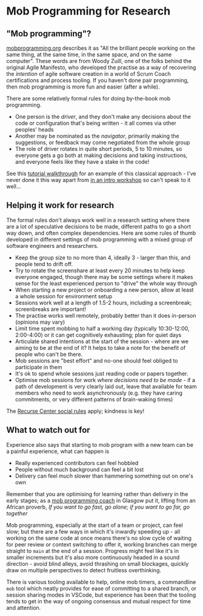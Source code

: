 # Mob Programming for Research

## "Mob programming"?

[mobprogramming.org](https://mobprogramming.org/) describes it as "All the brilliant people working on the same thing, at the same time, in the same space, and on the same computer". These words are from Woody Zuill, one of the folks behind the original Agile Manifesto, who developed the practise as a way of recovering the _intention_ of agile software creation in a world of Scrum Coach certifications and process tooling. If you haven't done pair programming, then mob programming is more fun and easier (after a while).

There are some relatively formal rules for doing by-the-book mob programming.

* One person is the _driver_, and they don't make any decisions about the code or configuration that's being written - it all comes via other peoples' heads
* Another may be nominated as the _navigator_, primarily making the suggestions, or feedback may come negotiated from the whole group
* The role of driver rotates in quite short periods, 5 to 10 minutes, so everyone gets a go both at making decisions and taking instructions, and everyone feels like they have a stake in the code!

See this [tutorial walkthrough](https://www.baeldung.com/cs/mob-programming#bd-how-does-it-work) for an example of this classical approach - I've never done it this way apart from [in an intro workshop](https://ultrazool.gitlab.io/mobbing/) so can't speak to it well...

## Helping it work for research

The formal rules don't always work well in a research setting where there are a lot of speculative decisions to be made, different paths to go a short way down, and often complex dependencies. Here are some rules of thumb developed in different settings of mob programming with a mixed group of software engineers and researchers.

* Keep the group size to no more than 4, ideally 3 - larger than this, and people tend to drift off.
* Try to rotate the screenshare at least every 20 minutes to help keep everyone engaged, though there may be some settings where it makes sense for the least experienced person to "drive" the whole way through
* When starting a new project or onboarding a new person, allow at least a whole session for environment setup
* Sessions work well at a length of 1.5-2 hours, including a screenbreak; screenbreaks are important!
* The practise works well remotely, probably better than it does in-person (opinions may vary)
* Limit time spent mobbing to half a working day (typically 10:30-12:00, 2:00-4:00) or it can get cognitively exhausting; plan for quiet days
* Articulate shared intentions at the start of the session - where are we aiming to be at the end of it? It helps to take a note for the benefit of people who can't be there.
* Mob sessions are "best effort" and no-one should feel obliged to participate in them
* It's ok to spend whole sessions just reading code or papers together. 
* Optimise mob sessions for work _where decisions need to be made_ - if a path of development is very clearly laid out, leave that available for team members who need to work asynchronously (e.g. they have caring commitments, or very different patterns of brain-waking times)

The [Recurse Center social rules](https://www.recurse.com/social-rules) apply; kindness is key!

## What to watch out for 

Experience also says that starting to mob program with a new team can be a painful experience, what can happen is 

* Really experienced contributors can feel hobbled
* People without much background can feel a bit lost
* Delivery can feel _much_ slower than hammering something out on one's own

Remember that you are optimising for learning rather than delivery in the early stages; as a [mob programming coach](https://code.joejag.com/2018/how-i-learned-mobbing.html) in Glasgow put it, lifting from an African proverb, *If you want to go fast, go alone; if you want to go far, go together*

Mob programming, especially at the start of a team or project, can feel slow; but there are a few ways in which it's inwardly speeding up - all working on the same code at once means there's no slow cycle of waiting for peer review or context switching to offer it, working branches can merge straight to `main` at the end of a session. Progress might feel like it's in smaller increments but it's also more continuously headed in a sound direction - avoid blind alleys, avoid thrashing on small blockages, quickly draw on multiple perspectives to detect fruitless overthinking. 

There is various tooling available to help, online mob timers, a commandline `mob` tool which neatly provides for ease of committing to a shared branch, or session sharing modes in VSCode, but experience has been that the tooling tends to get in the way of ongoing consensus and mutual respect for time and attention.    



